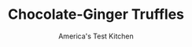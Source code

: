 ---
layout: ../../layouts/MarkdownPostLayout.astro
title: Chocolate-Ginger Truffles
author: America's Test Kitchen
pubDate: 2023-03-15
description: "Chocolate truffles are gone in a flash, but creating them can take all afternoon. We sought a faster, easier way."
image_url: https://res.cloudinary.com/hksqkdlah/image/upload/ar_1:1,c_fill,dpr_2.0,f_auto,fl_lossy.progressive.strip_profile,g_faces:auto,q_auto:low,w_344/22495_sfs-5-easy-truffles-ginger-2
tags: ["Desserts or Baked Goods","Chocolate","Candy"]
calories: 1590
protein: 
carbohydrates: 7
fats: 
fiber: 
ingredients: ["1/4 cup (3/4 ounce), unsweetened cocoa powder","1 tablespoon, confectioners' sugar","8 ounces, bittersweet chocolate, chopped fine","1/2 cup, heavy cream","2 teaspoons, ground ginger","Pinch, salt"]
serves: 24
time: "30 minutes, plus 1¾ hours chilling"
instructions: ["Sift cocoa and sugar through fine-mesh strainer into pie plate. Microwave chocolate, cream, ginger, and salt in bowl at 50 percent power, stirring occasionally with rubber spatula, until melted, about 1 minute. Stir truffle mixture until fully combined; transfer to 8-inch square baking dish and refrigerate until set, about 45 minutes.","Using heaping teaspoon measure, scoop truffle mixture into 24 portions, transfer to large plate, and refrigerate until firm, about 30 minutes. Roll each truffle between your hands to form uniform balls (balls needn’t be perfect).","Transfer truffles to cocoa mixture and roll to evenly coat. Lightly shake truffles in your hand over pie plate to remove excess coating; transfer to platter. Refrigerate for 30 minutes. Let sit at room temperature for 10 minutes before serving."]
nutrition: ["53 mg Potassium","22 mg Phosphorus","7 mg Calcium","15 mg Magnesium","9 mg Sodium","4 g Fat","1 g Monounsaturated","6 mg Cholesterol","2 g Saturated","1 µg Folate (food)","5 g Sugars","2 g Water","7 g Carbs","1 µg Folate equivalent (total)","20 µg Vitamin A","66 kcal Energy","5 g Sugars, added","1590 calories"]
notes: "Wear gloves when forming the truffles to keep your hands clean.&nbsp;"
---